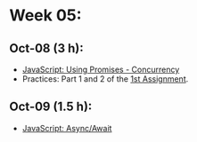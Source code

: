 # Week 05:

## Oct-08 (3 h):
- [JavaScript: Using Promises - Concurrency](https://github.com/isel-leic-ipw/2526i-IPW-LEIC34D/wiki/09-JS-Using-Promises#Promise-Concurrency)
- Practices: Part 1 and 2 of the [1st Assignment](https://github.com/isel-leic-ipw/2526i-IPW-LEIC31D/wiki/IPW_IP-2526-1-A1).

## Oct-09 (1.5 h):
- [JavaScript: Async/Await](https://github.com/isel-leic-ipw/2526i-IPW-LEIC34D/wiki/10-JS-Async-Await)